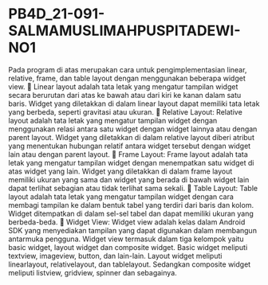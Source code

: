 # PB4D_21-091-SALMAMUSLIMAHPUSPITADEWI-NO1
Pada program di atas merupakan cara untuk pengimplementasian linear, relative, frame, dan table layout dengan menggunakan beberapa widget view.
	Linear layout adalah tata letak yang mengatur tampilan widget secara berurutan dari atas ke bawah atau dari kiri ke kanan dalam satu baris. Widget yang diletakkan di dalam linear layout dapat memiliki tata letak yang berbeda, seperti gravitasi atau ukuran.
	Relative Layout: Relative layout adalah tata letak yang mengatur tampilan widget dengan menggunakan relasi antara satu widget dengan widget lainnya atau dengan parent layout. Widget yang diletakkan di dalam relative layout diberi atribut yang menentukan hubungan relatif antara widget tersebut dengan widget lain atau dengan parent layout.
	Frame Layout: Frame layout adalah tata letak yang mengatur tampilan widget dengan menempatkan satu widget di atas widget yang lain. Widget yang diletakkan di dalam frame layout memiliki ukuran yang sama dan widget yang berada di bawah widget lain dapat terlihat sebagian atau tidak terlihat sama sekali.
	Table Layout: Table layout adalah tata letak yang mengatur tampilan widget dengan cara membagi tampilan ke dalam bentuk tabel yang terdiri dari baris dan kolom. Widget ditempatkan di dalam sel-sel tabel dan dapat memiliki ukuran yang berbeda-beda.
	Widget View: Widget view adalah kelas dalam Android SDK yang menyediakan tampilan yang dapat digunakan dalam membangun antarmuka pengguna. Widget view termasuk dalam tiga kelompok yaitu basic widget, layout widget dan composite widget. Basic widget meliputi textview, imageview, button, dan lain-lain. Layout widget meliputi linearlayout, relativelayout, dan tablelayout. Sedangkan composite widget meliputi listview, gridview, spinner dan sebagainya.
